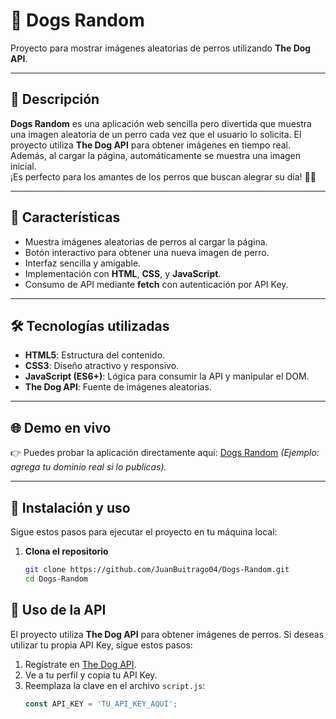 # 🐾 **Dogs Random**  
Proyecto para mostrar imágenes aleatorias de perros utilizando **The Dog API**.  

---

## 🌟 **Descripción**  
**Dogs Random** es una aplicación web sencilla pero divertida que muestra una imagen aleatoria de un perro cada vez que el usuario lo solicita. El proyecto utiliza **The Dog API** para obtener imágenes en tiempo real. Además, al cargar la página, automáticamente se muestra una imagen inicial.  
¡Es perfecto para los amantes de los perros que buscan alegrar su día! 🐶✨  

---

## 🚀 **Características**  
- Muestra imágenes aleatorias de perros al cargar la página.  
- Botón interactivo para obtener una nueva imagen de perro.  
- Interfaz sencilla y amigable.  
- Implementación con **HTML**, **CSS**, y **JavaScript**.  
- Consumo de API mediante **fetch** con autenticación por API Key.  

---

## 🛠️ **Tecnologías utilizadas**  
- **HTML5**: Estructura del contenido.  
- **CSS3**: Diseño atractivo y responsivo.  
- **JavaScript (ES6+)**: Lógica para consumir la API y manipular el DOM.  
- **The Dog API**: Fuente de imágenes aleatorias.  

---

## 🌐 **Demo en vivo**  
👉 Puedes probar la aplicación directamente aquí: [Dogs Random](https://tudominio.com/dogs-random) *(Ejemplo: agrega tu dominio real si lo publicas).*  

---

## 📜 **Instalación y uso**  
Sigue estos pasos para ejecutar el proyecto en tu máquina local:  

1. **Clona el repositorio**  
   ```bash
   git clone https://github.com/JuanBuitrago04/Dogs-Random.git
   cd Dogs-Random
## 🔑 **Uso de la API**  
El proyecto utiliza **The Dog API** para obtener imágenes de perros. Si deseas utilizar tu propia API Key, sigue estos pasos:  

1. Regístrate en [The Dog API](https://thedogapi.com/).  
2. Ve a tu perfil y copia tu API Key.  
3. Reemplaza la clave en el archivo `script.js`:  
   ```javascript
   const API_KEY = 'TU_API_KEY_AQUÍ';
